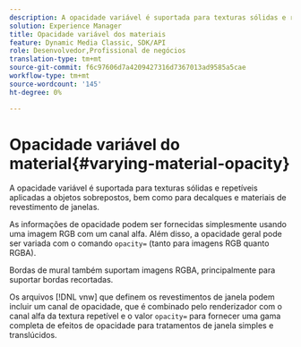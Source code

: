 ```yaml
---
description: A opacidade variável é suportada para texturas sólidas e repetíveis aplicadas a objetos sobrepostos, bem como para decalques e materiais de revestimento de janelas.
solution: Experience Manager
title: Opacidade variável dos materiais
feature: Dynamic Media Classic, SDK/API
role: Desenvolvedor,Profissional de negócios
translation-type: tm+mt
source-git-commit: f6c97606d7a4209427316d7367013ad9585a5cae
workflow-type: tm+mt
source-wordcount: '145'
ht-degree: 0%

---
```



# Opacidade variável do material{#varying-material-opacity}

A opacidade variável é suportada para texturas sólidas e repetíveis aplicadas a objetos sobrepostos, bem como para decalques e materiais de revestimento de janelas.

As informações de opacidade podem ser fornecidas simplesmente usando uma imagem RGB com um canal alfa. Além disso, a opacidade geral pode ser variada com o comando `opacity=` (tanto para imagens RGB quanto RGBA).

Bordas de mural também suportam imagens RGBA, principalmente para suportar bordas recortadas.

Os arquivos [!DNL vnw] que definem os revestimentos de janela podem incluir um canal de opacidade, que é combinado pelo renderizador com o canal alfa da textura repetível e o valor `opacity=` para fornecer uma gama completa de efeitos de opacidade para tratamentos de janela simples e translúcidos.
